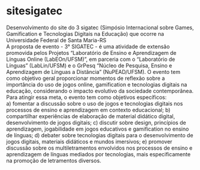 # sitesigatec
Desenvolvimento do site do 3 sigatec (Simpósio Internacional sobre Games, Gamification e Tecnologias Digitais na Educação) que ocorre na Universidade Federal de Santa Maria-RS<br>
A proposta de evento - 3° SIGATEC - é uma atividade de extensão promovida pelos Projetos “Laboratório de Ensino e Aprendizagem de Línguas Online (LabEOn/UFSM)”, em parceria com o “Laboratório de Línguas” (LabLin/UFSM) e o GrPesq “Núcleo de Pesquisa, Ensino e Aprendizagem de Línguas a Distância” (NuPEAD/UFSM). O evento tem como objetivo geral proporcionar momentos de reflexão sobre a importância do uso de jogos online, gamification e tecnologias digitais na educação, considerando o impacto evolutivo da sociedade contemporânea. Para atingir essa meta, o evento tem como objetivos específicos: <br>a) fomentar a discussão sobre o uso de jogos e tecnologias digitais nos processos de ensino e aprendizagem em contexto educacional; b) compartilhar experiências de elaboração de material didático digital, desenvolvimento de jogos digitais; c) discutir sobre design, princípios de aprendizagem, jogabilidade em jogos educativos e gamification no ensino de línguas; d) debater sobre tecnologias digitais para o desenvolvimento de jogos digitais, materiais didáticos e mundos imersivos; e) promover discussão sobre os multiletramentos envolvidos nos processos de ensino e aprendizagem de línguas mediados por tecnologias, mais especificamente na promoção de letramentos diversos.
